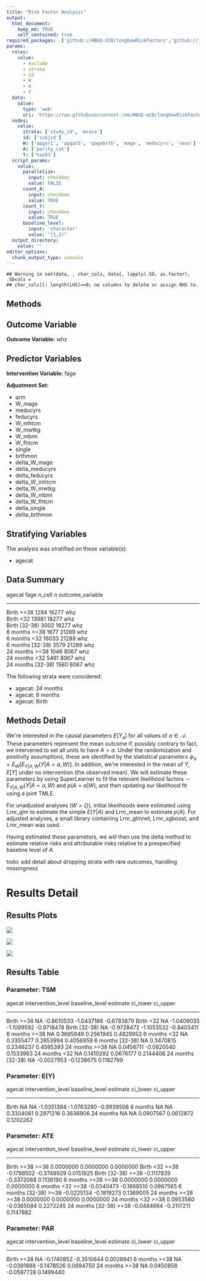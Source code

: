```yaml
---
title: "Risk Factor Analysis"
output: 
  html_document:
    keep_md: TRUE
    self_contained: true
required_packages:  ['github://HBGD-UCB/longbowRiskFactors','github://jeremyrcoyle/skimr@vector_types', 'github://tlverse/delayed']
params:
  roles:
    value:
      - exclude
      - strata
      - id
      - W
      - A
      - Y
  data: 
    value: 
      type: 'web'
      uri: 'https://raw.githubusercontent.com/HBGD-UCB/longbowRiskFactors/master/inst/sample_data/birthwt_data.rdata'
  nodes:
    value:
      strata: ['study_id', 'mrace']
      id: ['subjid']
      W: ['apgar1', 'apgar5', 'gagebrth', 'mage', 'meducyrs', 'sexn']
      A: ['parity_cat']
      Y: ['haz01']
  script_params:
    value:
      parallelize:
        input: checkbox
        value: FALSE
      count_A:
        input: checkbox
        value: TRUE
      count_Y:
        input: checkbox
        value: TRUE        
      baseline_level:
        input: 'character'
        value: "[1,2)"
  output_directory:
    value: ''
editor_options: 
  chunk_output_type: console
---
```







```
## Warning in set(data, , char_cols, data[, lapply(.SD, as.factor), .SDcols =
## char_cols]): length(LHS)==0; no columns to delete or assign RHS to.
```

## Methods
## Outcome Variable

**Outcome Variable:** whz

## Predictor Variables

**Intervention Variable:** fage

**Adjustment Set:**

* arm
* W_mage
* meducyrs
* feducyrs
* W_mhtcm
* W_mwtkg
* W_mbmi
* W_fhtcm
* single
* brthmon
* delta_W_mage
* delta_meducyrs
* delta_feducyrs
* delta_W_mhtcm
* delta_W_mwtkg
* delta_W_mbmi
* delta_W_fhtcm
* delta_single
* delta_brthmon

## Stratifying Variables

The analysis was stratified on these variable(s):

* agecat

## Data Summary

agecat      fage       n_cell       n  outcome_variable 
----------  --------  -------  ------  -----------------
Birth       >=38         1294   18277  whz              
Birth       <32         13981   18277  whz              
Birth       [32-38)      3002   18277  whz              
6 months    >=38         1677   21289  whz              
6 months    <32         16033   21289  whz              
6 months    [32-38)      3579   21289  whz              
24 months   >=38         1046    8067  whz              
24 months   <32          5461    8067  whz              
24 months   [32-38)      1560    8067  whz              


The following strata were considered:

* agecat: 24 months
* agecat: 6 months
* agecat: Birth



## Methods Detail

We're interested in the causal parameters $E[Y_a]$ for all values of $a \in \mathcal{A}$. These parameters represent the mean outcome if, possibly contrary to fact, we intervened to set all units to have $A=a$. Under the randomization and positivity assumptions, these are identified by the statistical parameters $\psi_a=E_W[E_{Y|A,W}(Y|A=a,W)]$.  In addition, we're interested in the mean of $Y$, $E[Y]$ under no intervention (the observed mean). We will estimate these parameters by using SuperLearner to fit the relevant likelihood factors -- $E_{Y|A,W}(Y|A=a,W)$ and $p(A=a|W)$, and then updating our likelihood fit using a joint TMLE.

For unadjusted analyses ($W=\{\}$), initial likelihoods were estimated using Lrnr_glm to estimate the simple $E(Y|A)$ and Lrnr_mean to estimate $p(A)$. For adjusted analyses, a small library containing Lrnr_glmnet, Lrnr_xgboost, and Lrnr_mean was used.

Having estimated these parameters, we will then use the delta method to estimate relative risks and attributable risks relative to a prespecified baseline level of $A$.

todo: add detail about dropping strata with rare outcomes, handling missingness







# Results Detail

## Results Plots
![](/tmp/b121cd44-d6f8-46b1-bf90-328283fa540d/cfdbd381-6af4-4a2a-849d-f34d084ca775/REPORT_files/figure-html/plot_tsm-1.png)<!-- -->



![](/tmp/b121cd44-d6f8-46b1-bf90-328283fa540d/cfdbd381-6af4-4a2a-849d-f34d084ca775/REPORT_files/figure-html/plot_ate-1.png)<!-- -->



![](/tmp/b121cd44-d6f8-46b1-bf90-328283fa540d/cfdbd381-6af4-4a2a-849d-f34d084ca775/REPORT_files/figure-html/plot_par-1.png)<!-- -->

## Results Table

### Parameter: TSM


agecat      intervention_level   baseline_level      estimate     ci_lower     ci_upper
----------  -------------------  ---------------  -----------  -----------  -----------
Birth       >=38                 NA                -0.8610533   -1.0437186   -0.6783879
Birth       <32                  NA                -1.0409035   -1.1099592   -0.9718478
Birth       [32-38)              NA                -0.9728472   -1.1053532   -0.8403411
6 months    >=38                 NA                 0.3695949    0.2561945    0.4829953
6 months    <32                  NA                 0.3355477    0.2653994    0.4056959
6 months    [32-38)              NA                 0.3470815    0.2346237    0.4595393
24 months   >=38                 NA                 0.0456711   -0.0620540    0.1533963
24 months   <32                  NA                 0.1410292    0.0676177    0.2144406
24 months   [32-38)              NA                -0.0027953   -0.1238675    0.1182769


### Parameter: E(Y)


agecat      intervention_level   baseline_level      estimate     ci_lower     ci_upper
----------  -------------------  ---------------  -----------  -----------  -----------
Birth       NA                   NA                -1.0351384   -1.0763260   -0.9939508
6 months    NA                   NA                 0.3304061    0.2971216    0.3636906
24 months   NA                   NA                 0.0907567    0.0612872    0.1202262


### Parameter: ATE


agecat      intervention_level   baseline_level      estimate     ci_lower    ci_upper
----------  -------------------  ---------------  -----------  -----------  ----------
Birth       >=38                 >=38               0.0000000    0.0000000   0.0000000
Birth       <32                  >=38              -0.1798502   -0.3748929   0.0151925
Birth       [32-38)              >=38              -0.1117939   -0.3372068   0.1136190
6 months    >=38                 >=38               0.0000000    0.0000000   0.0000000
6 months    <32                  >=38              -0.0340473   -0.1668510   0.0987565
6 months    [32-38)              >=38              -0.0225134   -0.1819273   0.1369005
24 months   >=38                 >=38               0.0000000    0.0000000   0.0000000
24 months   <32                  >=38               0.0953580   -0.0365084   0.2272245
24 months   [32-38)              >=38              -0.0484664   -0.2117211   0.1147882


### Parameter: PAR


agecat      intervention_level   baseline_level      estimate     ci_lower    ci_upper
----------  -------------------  ---------------  -----------  -----------  ----------
Birth       >=38                 NA                -0.1740852   -0.3510644   0.0028941
6 months    >=38                 NA                -0.0391888   -0.1478526   0.0694750
24 months   >=38                 NA                 0.0450856   -0.0597728   0.1499440
